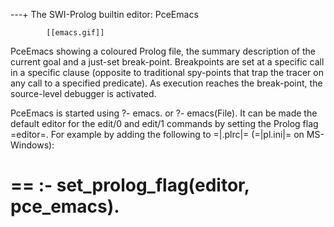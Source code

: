 ---+ The SWI-Prolog builtin editor: PceEmacs

			[[emacs.gif]]

PceEmacs showing a coloured Prolog file, the summary description of the
current goal and a just-set break-point. Breakpoints are set at a
specific call in a specific clause (opposite to traditional spy-points
that trap the tracer on any call to a specified predicate). As execution
reaches the break-point, the source-level debugger is activated.

PceEmacs is started using ?- emacs. or ?- emacs(File). It can be made
the default editor for the edit/0 and edit/1 commands by setting the
Prolog flag =editor=. For example by adding the following to =|.plrc|=
(=|pl.ini|= on MS-Windows):

==
:- set_prolog_flag(editor, pce_emacs).
==
